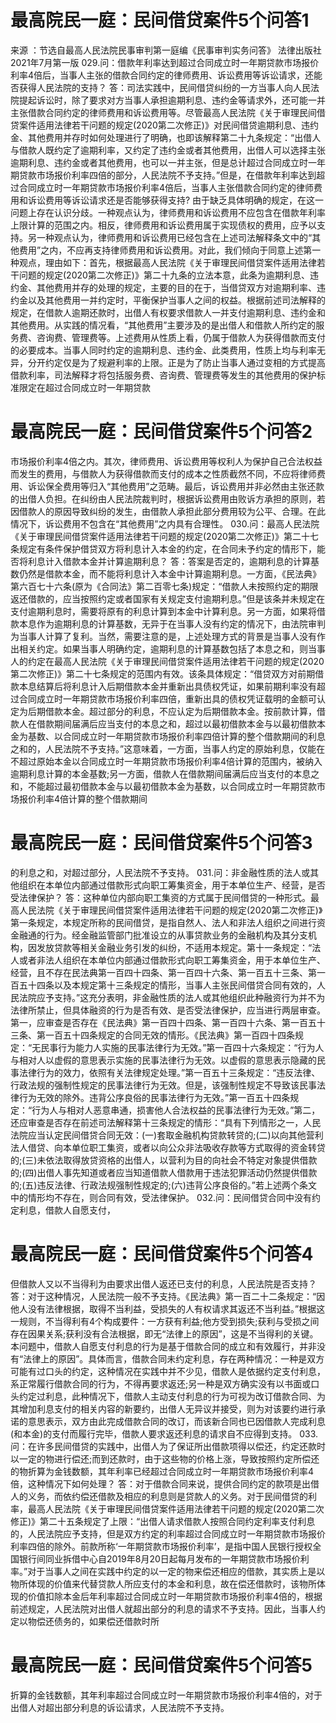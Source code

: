 # 最高院民一庭：民间借贷案件5个问答1

来源 ：节选自最高人民法院民事审判第一庭编《民事审判实务问答》 法律出版社2021年7月第一版 029.问：借款年利率达到超过合同成立时一年期贷款市场报价利率4倍后，当事人主张的借款合同约定的律师费用、诉讼费用等诉讼请求，还能否获得人民法院的支持？ 答：司法实践中，民间借贷纠纷的一方当事人向人民法院提起诉讼时，除了要求对方当事人承担逾期利息、违约金等请求外，还可能一并主张借款合同约定的律师费用和诉讼费用等。尽管最高人民法院《关于审理民间借贷案件适用法律若干问题的规定(2020第二次修正)》对民间借贷逾期利息、违约金、其他费用并存时如何处理进行了明确，也即该解释第二十九条规定：“出借人与借款人既约定了逾期利率，又约定了违约金或者其他费用，出借人可以选择主张逾期利息、违约金或者其他费用，也可以一并主张，但是总计超过合同成立时一年期贷款市场报价利率四倍的部分，人民法院不予支持。”但是，在借款年利率达到超过合同成立时一年期贷款市场报价利率4倍后，当事人主张借款合同约定的律师费用和诉讼费用等诉讼请求还是否能够获得支持? 由于缺乏具体明确的规定，在这一问题上存在认识分歧。一种观点认为，律师费用和诉讼费用不应包含在借款年利率上限计算的范围之内。相反，律师费用和诉讼费用属于实现债权的费用，应予以支持。另一种观点认为，律师费用和诉讼费用已经包含在上述司法解释条文中的“其他费用”之内，不应再支持律师费用和诉讼费用。对此，我们倾向于同意上述第一种观点，理由如下：首先，根据最高人民法院《关于审理民间借贷案件适用法律若干问题的规定(2020第二次修正)》第二十九条的立法本意，此条为逾期利息、违约金、其他费用并存的处理的规定，主要的目的在于，当借贷双方对逾期利率、违约金以及其他费用一并约定时，平衡保护当事人之间的权益。根据前述司法解释的规定，在借款人逾期还款时，出借人有权要求借款人一并支付逾期利息、违约金和其他费用。从实践的情况看，“其他费用”主要涉及的是出借人和借款人所约定的服务费、咨询费、管理费等。上述费用从性质上看，仍属于借款人为获得借款而支付的必要成本。当事人同时约定的逾期利息、违约金、此类费用，性质上均与利率无异，分开约定仅是为了规避利率的上限。正是为了防止当事人通过变相的方式提高借款利率，司法解释才将包括服务费、咨询费、管理费等发生的其他费用的保护标准限定在超过合同成立时一年期贷款

# 最高院民一庭：民间借贷案件5个问答2

市场报价利率4倍之内。其次，律师费用、诉讼费用等权利人为保护自己合法权益而发生的费用，与借款人为获得借款而支付的成本之性质截然不同，不应将律师费用、诉讼保全费用等归入“其他费用”之范畴。最后，诉讼费用并非必然由主张还款的出借人负担。在纠纷由人民法院裁判时，根据诉讼费用由败诉方承担的原则，若因借款人的原因导致纠纷的发生，由借款人承担此部分费用较为公平、合理。在此情况下，诉讼费用不包含在“其他费用”之内具有合理性。 030.问：最高人民法院《关于审理民间借贷案件适用法律若干问题的规定(2020第二次修正)》第二十七条规定有条件保护借贷双方将利息计入本金的约定，在合同未予约定的情形下，能否将利息计入借款本金并计算逾期利息？ 答：答案是否定的，逾期利息的计算基数仍然是借款本金，而不能将利息计入本金中计算逾期利息。一方面，《民法典》第六百七十六条(原为《合同法》第二百零七条)规定：“借款人未按照约定的期限返还借款的，应当按照约定或者国家有关规定支付逾期利息。”但是该条并未规定在支付逾期利息时，需要将原有的利息计算到本金中计算利息。另一方面，如果将借款本息作为逾期利息的计算基数，无异于在当事人没有约定的情况下，由法院审判为当事人计算了复利。当然，需要注意的是，上述处理方式的背景是当事人没有作出相关约定。如果当事人明确约定，逾期利息的计算基数包括了本息之和，则当事人的约定在最高人民法院《关于审理民间借贷案件适用法律若干问题的规定(2020第二次修正)》第二十七条规定的范围内有效。该条具体规定：“借贷双方对前期借款本息结算后将利息计入后期借款本金并重新出具债权凭证，如果前期利率没有超过合同成立时一年期贷款市场报价利率四倍，重新出具的债权凭证载明的金额可认定为后期借款本金。超过部分的利息，不应认定为后期借款本金。按前款计算，借款人在借款期间届满后应当支付的本息之和，超过以最初借款本金与以最初借款本金为基数、以合同成立时一年期贷款市场报价利率四倍计算的整个借款期间的利息之和的，人民法院不予支持。”这意味着，一方面，当事人约定的原始利息，仅能在不超过原始本金以合同成立时一年期贷款市场报价利率4倍计算的范围内，被纳入逾期利息计算的本金基数;另一方面，借款人在借款期间届满后应当支付的本息之和，不能超过最初借款本金与以最初借款本金为基数，以合同成立时一年期贷款市场报价利率4倍计算的整个借款期间

# 最高院民一庭：民间借贷案件5个问答3

的利息之和，对超过部分，人民法院不予支持。 031.问：非金融性质的法人或其他组织在本单位内部通过借款形式向职工筹集资金，用于本单位生产、经营，是否受法律保护？ 答：这种单位内部向职工集资的方式属于民间借贷的一种形式。最高人民法院《关于审理民间借贷案件适用法律若干问题的规定(2020第二次修正)》第一条规定，本规定所称的民间借贷，是指自然人、法人和非法人组织之间进行资金融通的行为。经金融监管部门批准设立的从事贷款业务的金融机构及其分支机构，因发放贷款等相关金融业务引发的纠纷，不适用本规定。第十一条规定：“法人或者非法人组织在本单位内部通过借款形式向职工筹集资金，用于本单位生产、经营，且不存在民法典第一百四十四条、第一百四十六条、第一百五十三条、第一百五十四条以及本规定第十三条规定的情形，当事人主张民间借贷合同有效的，人民法院应予支持。”这充分表明，非金融性质的法人或其他组织此种融资行为并不为法律所禁止，但具体融资的行为是否有效、是否受法律保护，应当进行两层审查。第一，应审查是否存在《民法典》第一百四十四条、第一百四十六条、第一百五十三条、第一百五十四条规定的合同无效的情形。《民法典》第一百四十四条规定：“无民事行为能力人实施的民事法律行为无效。”第一百四十六条规定：“行为人与相对人以虚假的意思表示实施的民事法律行为无效。以虚假的意思表示隐藏的民事法律行为的效力，依照有关法律规定处理。”第一百五十三条规定：“违反法律、行政法规的强制性规定的民事法律行为无效。但是，该强制性规定不导致该民事法律行为无效的除外。违背公序良俗的民事法律行为无效。”第一百五十四条规定：“行为人与相对人恶意串通，损害他人合法权益的民事法律行为无效。”第二，还应审查是否存在前述司法解释第十三条规定的情形：“具有下列情形之一，人民法院应当认定民间借贷合同无效：(一)套取金融机构贷款转贷的;(二)以向其他营利法人借贷、向本单位职工集资，或者以向公众非法吸收存款等方式取得的资金转贷的;(三)未依法取得放贷资格的出借人，以营利为目的向社会不特定对象提供借款的;(四)出借人事先知道或者应当知道借款人借款用于违法犯罪活动仍然提供借款的;(五)违反法律、行政法规强制性规定的;(六)违背公序良俗的。”若上述两个条文中的情形均不存在，则合同有效，受法律保护。 032.问：民间借贷合同中没有约定利息，借款人自愿支付，

# 最高院民一庭：民间借贷案件5个问答4

但借款人又以不当得利为由要求出借人返还已支付的利息，人民法院是否支持？ 答：对于这种情况，人民法院一般不予支持。《民法典》第一百二十二条规定：“因他人没有法律根据，取得不当利益，受损失的人有权请求其返还不当利益。”根据这一规则，不当得利有4个构成要件：一方获有利益;他方受到损失;获利与受损之间存在因果关系;获利没有合法根据，即无“法律上的原因”，这是不当得利的关键。本问题中，借款人自愿支付利息的行为是基于借款合同的成立和有效履行，并非没有“法律上的原因”。具体而言，借款合同未约定利息，存在两种情况：一种是双方可能有过口头的约定，这种情况在实践中并不少见，借款人是依据约定支付利息，系正常履行借款合同的行为，不得再要求返还;另一种是双方确实没有以书面或口头约定过利息，此种情况下，借款人主动支付利息的行为可视为改订借款合同、为其增加利息支付的相关内容的新要约，出借人无异议并接受，则为对该要约进行承诺的意思表示，双方由此完成借款合同的改订，而该新合同也已因借款人完成利息(和本金)的支付而履行完毕，借款人要求返还利息的请求自不应得到支持。 033.问：在许多民间借贷的实践中，出借人为了保证所出借款项得以偿还，约定还款时以一定的物进行偿还;而到还款时，由于这些物的价格上涨，导致按照约定所偿还的物折算为金钱数额，其年利率已经超过合同成立时一年期贷款市场报价利率4倍，这种情况下如何处理？ 答：对于借款合同来说，提供合同约定的款项是出借人的义务，而依约偿还借款及相应的利息则是贷款人的义务。对于民间借贷的利率，最高人民法院《关于审理民间借贷案件适用法律若干问题的规定(2020第二次修正)》第二十五条规定了上限：“出借人请求借款人按照合同约定利率支付利息的，人民法院应予支持，但是双方约定的利率超过合同成立时一年期贷款市场报价利率四倍的除外。前款所称‘一年期贷款市场报价利率’，是指中国人民银行授权全国银行间同业拆借中心自2019年8月20日起每月发布的一年期贷款市场报价利率。”对于当事人之间在实践中约定的以一定的物来偿还相应的借款，其实质上是以物所体现的价值来代替贷款人所应支付的本金和利息，故在偿还借款时，该物所体现的价值扣除本金后年利率超过合同成立时一年期贷款市场报价利率4倍的，根据前述规定，人民法院对出借人就超出部分的利息的请求不予支持。因此，当事人约定以物偿还债务的，如果偿还借款时所

# 最高院民一庭：民间借贷案件5个问答5

折算的金钱数额，其年利率超过合同成立时一年期贷款市场报价利率4倍的，对于出借人对超出部分利息的诉讼请求，人民法院不予支持。

